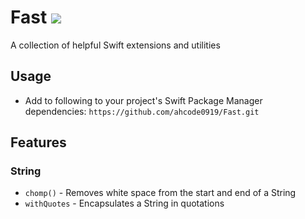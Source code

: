 # Fast ![](https://github.com/ahcode0919/Fast/actions/workflows/swift.yml/badge.svg?branch=main)

A collection of helpful Swift extensions and utilities

## Usage

- Add to following to your project's Swift Package Manager dependencies: `https://github.com/ahcode0919/Fast.git`

## Features

### String

- `chomp()` - Removes white space from the start and end of a String
- `withQuotes` - Encapsulates a String in quotations 
